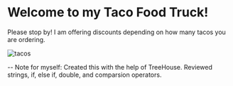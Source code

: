 # Welcome to my Taco Food Truck!

Please stop by! I am offering discounts depending on how many tacos you are ordering. 

![tacos](https://user-images.githubusercontent.com/52970331/62900978-77e2f600-bd10-11e9-8a83-7c43d14be361.jpg)

-- Note for myself: Created this with the help of TreeHouse. Reviewed strings, if, else if, double, and comparsion operators.
